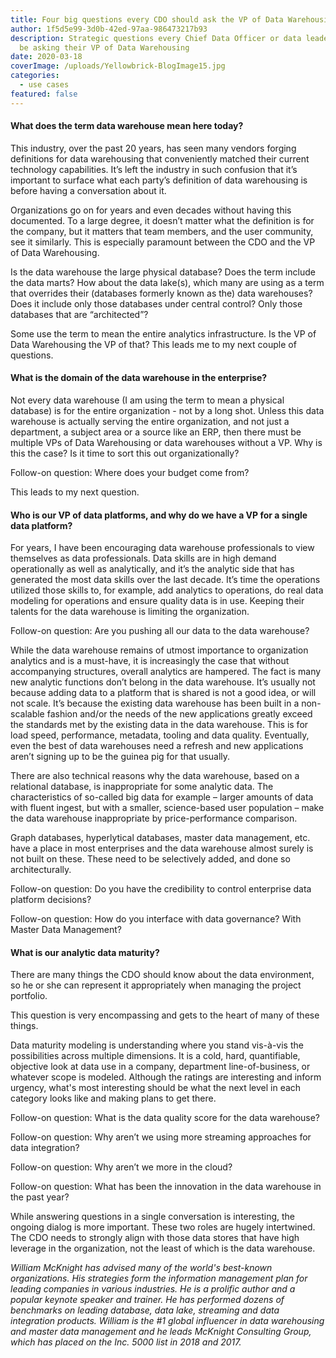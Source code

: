 ```yaml
---
title: Four big questions every CDO should ask the VP of Data Warehousing
author: 1f5d5e99-3d0b-42ed-97aa-986473217b93
description: Strategic questions every Chief Data Officer or data leader should
  be asking their VP of Data Warehousing
date: 2020-03-18
coverImage: /uploads/Yellowbrick-BlogImage15.jpg
categories:
  - use cases
featured: false
---
```


#### What does the term data warehouse mean here today?

This industry, over the past 20 years, has seen many vendors forging definitions for data warehousing that conveniently matched their current technology capabilities. It’s left the industry in such confusion that it’s important to surface what each party’s definition of data warehousing is before having a conversation about it. 

Organizations go on for years and even decades without having this documented. To a large degree, it doesn’t matter what the definition is for the company, but it matters that team members, and the user community, see it similarly. This is especially paramount between the CDO and the VP of Data Warehousing. 

Is the data warehouse the large physical database? Does the term include the data marts? How about the data lake(s), which many are using as a term that overrides their (databases formerly known as the) data warehouses? Does it include only those databases under central control? Only those databases that are “architected”?

Some use the term to mean the entire analytics infrastructure. Is the VP of Data Warehousing the VP of that? This leads me to my next couple of questions.

#### What is the domain of the data warehouse in the enterprise?

Not every data warehouse (I am using the term to mean a physical database) is for the entire organization - not by a long shot. Unless this data warehouse is actually serving the entire organization, and not just a department, a subject area or a source like an ERP, then there must be multiple VPs of Data Warehousing or data warehouses without a VP. Why is this the case? Is it time to sort this out organizationally?

Follow-on question: Where does your budget come from?

This leads to my next question.

#### Who is our VP of data platforms, and why do we have a VP for a single data platform?

For years, I have been encouraging data warehouse professionals to view themselves as data professionals. Data skills are in high demand operationally as well as analytically, and it’s the analytic side that has generated the most data skills over the last decade. It’s time the operations utilized those skills to, for example, add analytics to operations, do real data modeling for operations and ensure quality data is in use. Keeping their talents for the data warehouse is limiting the organization.

Follow-on question: Are you pushing all our data to the data warehouse?

While the data warehouse remains of utmost importance to organization analytics and is a must-have, it is increasingly the case that without accompanying structures, overall analytics are hampered. The fact is many new analytic functions don’t belong in the data warehouse. It’s usually not because adding data to a platform that is shared is not a good idea, or will not scale. It’s because the existing data warehouse has been built in a non-scalable fashion and/or the needs of the new applications greatly exceed the standards met by the existing data in the data warehouse. This is for load speed, performance, metadata, tooling and data quality. Eventually, even the best of data warehouses need a refresh and new applications aren’t signing up to be the guinea pig for that usually.  

There are also technical reasons why the data warehouse, based on a relational database, is inappropriate for some analytic data. The characteristics of so-called big data for example – larger amounts of data with fluent ingest, but with a smaller, science-based user population – make the data warehouse inappropriate by price-performance comparison.

Graph databases, hyperlytical databases, master data management, etc. have a place in most enterprises and the data warehouse almost surely is not built on these. These need to be selectively added, and done so architecturally.

Follow-on question: Do you have the credibility to control enterprise data platform decisions?

Follow-on question: How do you interface with data governance? With Master Data Management?

#### What is our analytic data maturity?

There are many things the CDO should know about the data environment, so he or she can represent it appropriately when managing the project portfolio. 

This question is very encompassing and gets to the heart of many of these things.  

Data maturity modeling is understanding where you stand vis-à-vis the possibilities across multiple dimensions. It is a cold, hard, quantifiable, objective look at data use in a company, department line-of-business, or whatever scope is modeled. Although the ratings are interesting and inform urgency, what's most interesting should be what the next level in each category looks like and making plans to get there.

Follow-on question: What is the data quality score for the data warehouse?

Follow-on question: Why aren’t we using more streaming approaches for data integration?

Follow-on question: Why aren’t we more in the cloud?

Follow-on question: What has been the innovation in the data warehouse in the past year?

While answering questions in a single conversation is interesting, the ongoing dialog is more important. These two roles are hugely intertwined. The CDO needs to strongly align with those data stores that have high leverage in the organization, not the least of which is the data warehouse.

_William McKnight has advised many of the world's best-known organizations. His strategies form the information management plan for leading companies in various industries. He is a prolific author and a popular keynote speaker and trainer. He has performed dozens of benchmarks on leading database, data lake, streaming and data integration products. William is the #1 global influencer in data warehousing and master data management and he leads McKnight Consulting Group, which has placed on the Inc. 5000 list in 2018 and 2017._